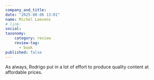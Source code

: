 ```yaml
---
company_and_title: 
date: "2025-08-06 13:01"
name: Michel Laevens
# link:
social: 
taxonomy:
    category: review
    review-tag:
      - book
published: false
---
```


As always, Rodrigo put in a lot of effort to produce quality content at affordable prices.
